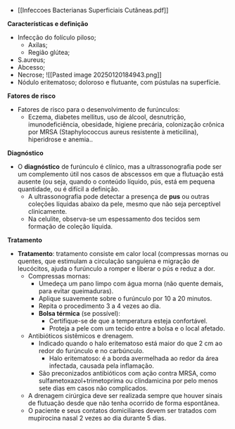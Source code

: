 - [[Infeccoes Bacterianas Superficiais Cutâneas.pdf]]

**Características e definição**
- Infecção do folículo piloso; 
	- Axilas; 
	- Região glútea;
- S.aureus; 
- Abcesso;
- Necrose; 
![[Pasted image 20250120184943.png]]
- Nódulo eritematoso; doloroso e flutuante, com pústulas na superfície. 

**Fatores de risco**
- Fatores de risco para o desenvolvimento de furúnculos:
	- Eczema, diabetes mellitus, uso de álcool, desnutrição, imunodeficiência, obesidade, higiene precária, colonização crônica por MRSA (Staphylococcus aureus resistente à meticilina), hiperidrose e anemia..

**Diagnóstico**
- O **diagnóstico** de furúnculo é clínico, mas a ultrassonografia pode ser um complemento útil nos casos de abscessos em que a flutuação está ausente (ou seja, quando o conteúdo líquido, pús, está em pequena quantidade, ou é difícil a definição. 
	- A ultrassonografia pode detectar a presença de **pus** ou outras coleções líquidas abaixo da pele, mesmo que não seja perceptível clinicamente.
	- Na celulite, observa-se um espessamento dos tecidos sem formação de coleção líquida.

**Tratamento**
- **Tratamento**: tratamento consiste em calor local (compressas mornas ou quentes, que estimulam a circulação sanguíena e migração de leucócitos, ajuda o furúnculo a romper e liberar o pús e reduz a dor. 
	- Compressas mornas: 
		- Umedeça um pano limpo com água morna (não quente demais, para evitar queimaduras).
		- Aplique suavemente sobre o furúnculo por 10 a 20 minutos.
		- Repita o procedimento 3 a 4 vezes ao dia.
		- **Bolsa térmica** (se possível):
			- Certifique-se de que a temperatura esteja confortável.
			- Proteja a pele com um tecido entre a bolsa e o local afetado.
	- Antibióticos sistêmicos e drenagem. 
		- Indicado quando o halo eritematoso está maior do que 2 cm ao redor do furúnculo e no carbúnculo.
			- Halo eritematoso: é a borda avermelhada ao redor da área infectada, causada pela inflamação.
		- São preconizados antibióticos com ação contra MRSA, como sulfametoxazol+trimetoprima ou clindamicina por pelo menos sete dias em casos não complicados. 
	- A drenagem cirúrgica deve ser realizada sempre que houver sinais de flutuação desde que não tenha ocorrido de forma espontânea.
	- O paciente e seus contatos domiciliares devem ser tratados com mupirocina nasal 2 vezes ao dia durante 5 dias.
